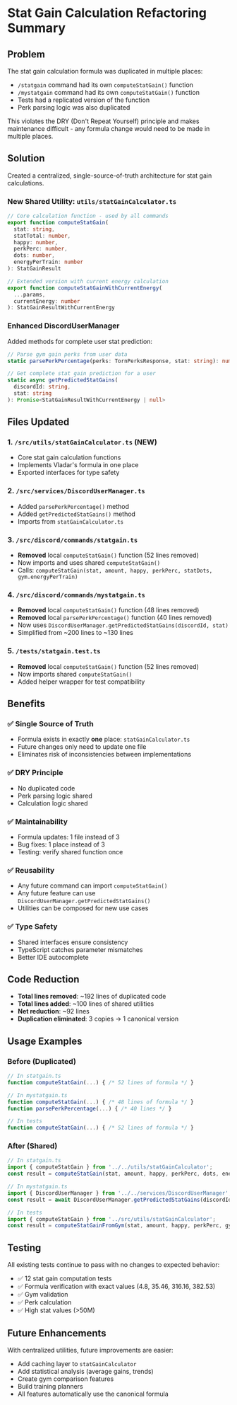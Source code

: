 # Stat Gain Calculation Refactoring Summary

## Problem
The stat gain calculation formula was duplicated in multiple places:
- `/statgain` command had its own `computeStatGain()` function
- `/mystatgain` command had its own `computeStatGain()` function
- Tests had a replicated version of the function
- Perk parsing logic was also duplicated

This violates the DRY (Don't Repeat Yourself) principle and makes maintenance difficult - any formula change would need to be made in multiple places.

## Solution
Created a centralized, single-source-of-truth architecture for stat gain calculations.

### New Shared Utility: `utils/statGainCalculator.ts`
```typescript
// Core calculation function - used by all commands
export function computeStatGain(
  stat: string,
  statTotal: number,
  happy: number,
  perkPerc: number,
  dots: number,
  energyPerTrain: number
): StatGainResult

// Extended version with current energy calculation
export function computeStatGainWithCurrentEnergy(
  ...params,
  currentEnergy: number
): StatGainResultWithCurrentEnergy
```

### Enhanced DiscordUserManager
Added methods for complete user stat prediction:

```typescript
// Parse gym gain perks from user data
static parsePerkPercentage(perks: TornPerksResponse, stat: string): number

// Get complete stat gain prediction for a user
static async getPredictedStatGains(
  discordId: string, 
  stat: string
): Promise<StatGainResultWithCurrentEnergy | null>
```

## Files Updated

### 1. `/src/utils/statGainCalculator.ts` (NEW)
- Core stat gain calculation functions
- Implements Vladar's formula in one place
- Exported interfaces for type safety

### 2. `/src/services/DiscordUserManager.ts`
- Added `parsePerkPercentage()` method
- Added `getPredictedStatGains()` method
- Imports from `statGainCalculator.ts`

### 3. `/src/discord/commands/statgain.ts`
- **Removed** local `computeStatGain()` function (52 lines removed)
- Now imports and uses shared `computeStatGain()`
- Calls: `computeStatGain(stat, amount, happy, perkPerc, statDots, gym.energyPerTrain)`

### 4. `/src/discord/commands/mystatgain.ts`
- **Removed** local `computeStatGain()` function (48 lines removed)
- **Removed** local `parsePerkPercentage()` function (40 lines removed)
- Now uses `DiscordUserManager.getPredictedStatGains(discordId, stat)`
- Simplified from ~200 lines to ~130 lines

### 5. `/tests/statgain.test.ts`
- **Removed** local `computeStatGain()` function (52 lines removed)
- Now imports shared `computeStatGain()`
- Added helper wrapper for test compatibility

## Benefits

### ✅ Single Source of Truth
- Formula exists in exactly **one** place: `statGainCalculator.ts`
- Future changes only need to update one file
- Eliminates risk of inconsistencies between implementations

### ✅ DRY Principle
- No duplicated code
- Perk parsing logic shared
- Calculation logic shared

### ✅ Maintainability
- Formula updates: 1 file instead of 3
- Bug fixes: 1 place instead of 3
- Testing: verify shared function once

### ✅ Reusability
- Any future command can import `computeStatGain()`
- Any future feature can use `DiscordUserManager.getPredictedStatGains()`
- Utilities can be composed for new use cases

### ✅ Type Safety
- Shared interfaces ensure consistency
- TypeScript catches parameter mismatches
- Better IDE autocomplete

## Code Reduction
- **Total lines removed**: ~192 lines of duplicated code
- **Total lines added**: ~100 lines of shared utilities
- **Net reduction**: ~92 lines
- **Duplication eliminated**: 3 copies → 1 canonical version

## Usage Examples

### Before (Duplicated)
```typescript
// In statgain.ts
function computeStatGain(...) { /* 52 lines of formula */ }

// In mystatgain.ts  
function computeStatGain(...) { /* 48 lines of formula */ }
function parsePerkPercentage(...) { /* 40 lines */ }

// In tests
function computeStatGain(...) { /* 52 lines of formula */ }
```

### After (Shared)
```typescript
// In statgain.ts
import { computeStatGain } from '../../utils/statGainCalculator';
const result = computeStatGain(stat, amount, happy, perkPerc, dots, energyPerTrain);

// In mystatgain.ts
import { DiscordUserManager } from '../../services/DiscordUserManager';
const result = await DiscordUserManager.getPredictedStatGains(discordId, stat);

// In tests
import { computeStatGain } from '../src/utils/statGainCalculator';
const result = computeStatGainFromGym(stat, amount, happy, perkPerc, gym);
```

## Testing
All existing tests continue to pass with no changes to expected behavior:
- ✅ 12 stat gain computation tests
- ✅ Formula verification with exact values (4.8, 35.46, 316.16, 382.53)
- ✅ Gym validation
- ✅ Perk calculation
- ✅ High stat values (>50M)

## Future Enhancements
With centralized utilities, future improvements are easier:
- Add caching layer to `statGainCalculator`
- Add statistical analysis (average gains, trends)
- Create gym comparison features
- Build training planners
- All features automatically use the canonical formula
